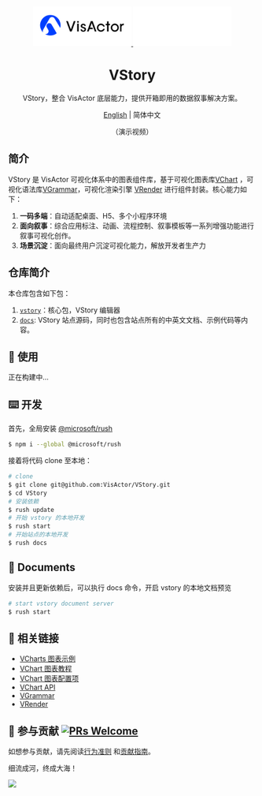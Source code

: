 <div align="center">
  <a href="https://github.com/VisActor#gh-light-mode-only" target="_blank">
    <img alt="VisActor Logo" width="200" src="https://github.com/VisActor/.github/blob/main/profile/logo_500_200_light.svg"/>
  </a>
  <a href="https://github.com/VisActor#gh-dark-mode-only" target="_blank">
    <img alt="VisActor Logo" width="200" src="https://github.com/VisActor/.github/blob/main/profile/logo_500_200_dark.svg"/>
  </a>
</div>

<div align="center">
  <h1>VStory</h1>
</div>

<div align="center">

VStory，整合 VisActor 底层能力，提供开箱即用的数据叙事解决方案。

</div>

<div align="center">

[English](./README.md) | 简体中文

</div>

<div align="center">

（演示视频）

</div>

## 简介

VStory 是 VisActor 可视化体系中的图表组件库，基于可视化图表库[VChart](https://github.com/VisActor/VChart) ，可视化语法库[VGrammar](https://github.com/VisActor/VGrammar)，可视化渲染引擎 [VRender](https://github.com/VisActor/VRender) 进行组件封装。核心能力如下：

1. **一码多端**：自动适配桌面、H5、多个小程序环境
2. **面向叙事**：综合应用标注、动画、流程控制、叙事模板等一系列增强功能进行叙事可视化创作。
3. **场景沉淀**：面向最终用户沉淀可视化能力，解放开发者生产力

## 仓库简介

本仓库包含如下包：

1. [`vstory`](./packages/vstory/)：核心包，VStory 编辑器
2. [`docs`](./docs/): VStory 站点源码，同时也包含站点所有的中英文文档、示例代码等内容。

## 🔨 使用

正在构建中...

## ⌨️ 开发

首先，全局安装 [@microsoft/rush](https://rushjs.io/pages/intro/get_started/)

```bash
$ npm i --global @microsoft/rush
```

接着将代码 clone 至本地：

```bash
# clone
$ git clone git@github.com:VisActor/VStory.git
$ cd VStory
# 安装依赖
$ rush update
# 开始 vstory 的本地开发
$ rush start
# 开始站点的本地开发
$ rush docs
```

## 📖 Documents

安装并且更新依赖后，可以执行 docs 命令，开启 vstory 的本地文档预览

```bash
# start vstory document server
$ rush start
```

## 🔗 相关链接

- [VCharts 图表示例](https://www.visactor.io/vchart/example)
- [VChart 图表教程](https://www.visactor.io/vchart/guide/tutorial_docs/VChart_Website_Guide)
- [VChart 图表配置项](https://www.visactor.io/vchart/option/)
- [VChart API](https://www.visactor.io/vchart/api/API/vchart)
- [VGrammar](https://www.visactor.io/vgrammar)
- [VRender](https://www.visactor.io/vrender)

## 🤝 参与贡献 [![PRs Welcome](https://img.shields.io/badge/PRs-welcome-brightgreen.svg)](https://github.com/VisActor/VChart/blob/main/CONTRIBUTING.md#your-first-pull-request)

如想参与贡献，请先阅读[行为准则](./CODE_OF_CONDUCT.md) 和[贡献指南](./CONTRIBUTING.zh-CN.md)。

细流成河，终成大海！

<a href="https://github.com/visactor/vstory/graphs/contributors"><img src="https://contrib.rocks/image?repo=visactor/vstory" /></a>

